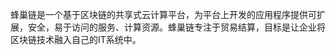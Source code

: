 
<!-- # 产品简介
蜂巢链是一个基于区块链的共享式云计算平台，为平台上开发的应用程序提供可扩展，安全，易于访问的服务、计算资源。

### 产品架构

### 功能特性
##### 数据安全防护
单方数据入链，多重安全机制保障数据安全、防篡改。

##### 交易透明监管
多方交易入链可追溯，智能合约防止交易信息被私自篡改。
##### 数字资产交易
自主数据深度分析，对外开放价值流转。
##### 贸易征信融资
贸易信息入链，金融机构共治共识，融资资金专款专用。


# 加入流程

## 第一步，创建蜂巢链账号
企业和商户需要先在蜂巢链上创建蜂巢链账号，同意蜂巢链网站服务条款，这样才可以接入蜂巢链，注册流程如下。
按住滑块，拖到最右边。填写验证码完成注册。
![img](img/1.png)  

![img](img/2.png)


##  第二步，实名认证
这一步需要提交企业营业执照或身份证等信息以便我们实施认证。需要用户提供真实可信的企业信息，认证时间在一星期之内。

![img](img/3.png)


# 专属链
专属链账本基于区块链的分布式账本特性，实现单一中心式数据库合分布式副账本共存。多个共享的账本副本，账本维护由分布式共识算法实现，通过秘钥保障交易双方的私密性。专属链账本仅企业邀请的参与者可见，与不同的私有链上的账本各自独立。这一服务适合企业、产业链及其、联盟组织内部进行贸易往来协作时使用。  

我们可以根据您的需要为您创建不同规格的专属链：体验版、旗舰版以及标准版。您也可以自定义账节点个数、账本副本容量、资产钱包容量以及凭证文件库容量。体验版旗舰版适用于企业联盟链，标准版适用于企业私有链。

![img](img/4.png)

## 创建专属链账本步骤

### 旗舰版专属链账本
![img](img/5.png)

### 自定义配置 -->
<!-- 
用户自定义节点个数、账本副本容量、资产钱包容量、凭证文件容量。为用户量身定做属于自己的专属链账本。
![img](img/6.png)
![img](img/7.png)
![img](img/8.png)

## 专属链管理
![img](img/9.png)

## 参与者管理
![img](img/10.png)

## 续费
![img](img/11.png)

## 自动续费  

服务到期7天前自动扣划用户账户余额 
![img](img/12.png)   -->

<!-- ## 区块运行监控  

对链上各种交易操作进行监控。 
![img](img/13.png) -->

<!-- # 基本概念 
## Smart Contract，智能合约
Smart Contract，智能合约是执行在区块链上面的合约程序，通过区块链提供不可停止的可信计算功能，保障了合约的自由执行， 所以在井通系统中智能合约也称为自由合约。智能合约是解决多方在业务功能执行上面信任的问题，保障多方共同信任某一合约功能的执行， 解决现实世界中执行的可信问题。  
智能合约的执行是不可停止的，所以智能合约需要通过在合约中构建可以满足现实需求的合约功能，包括监督、行政以及监管的功能， 通过合约本身的机制来符合业务的需求。  
井通智能合约提供基本的、可靠的合约模板满足基本的大部分的合约需求，同时也提供自由编程的模式，为合约高级用户提供丰富的功能， 基本的功能包括合约部署，合约驱动以及合约停止等功能。 -->

蜂巢链是一个基于区块链的共享式云计算平台，为平台上开发的应用程序提供可扩展，安全，易于访问的服务、计算资源。蜂巢链专注于贸易结算，目标是让企业将区块链技术融入自己的IT系统中。